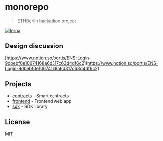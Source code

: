 # monorepo

> ETHBerlin hackathon project

[![lerna](https://img.shields.io/badge/maintained%20with-lerna-cc00ff.svg)](https://lerna.js.org/)

## Design discussion

[https://www.notion.so/portis/ENS-Login-9dbebf0e10674168a6d317c63d4df6c2](https://www.notion.so/portis/ENS-Login-9dbebf0e10674168a6d317c63d4df6c2)

## Projects

- [contracts](packages/contracts) - Smart contracts
- [frontend](packages/frontend) - Frontend web app
- [sdk](packages/sdk) - SDK library

## License

[MIT](LICENSE)
